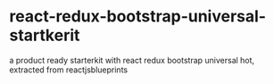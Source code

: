 # react-redux-bootstrap-universal-startkerit
a product ready starterkit with react redux bootstrap universal hot, extracted from reactjsblueprints
